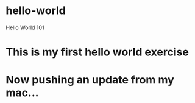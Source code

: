 # hello-world
Hello World 101
# This is my first hello world exercise
# Now pushing an update from my mac...
